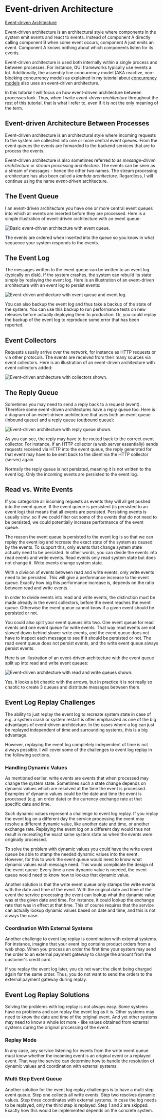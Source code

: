# Event-driven Architecture

[Event-driven Architecture](https://jenkov.com/tutorials/software-architecture/event-driven-architecture.html)

Event-driven architecture is an architectural style where components in the system emit events and react to events. Instead of component A directly calling component B when some event occurs, component A just emits an event. Component A knows nothing about which components listen for its events.

Event-driven architecture is used both internally within a single process and between processes. For instance, GUI frameworks typically use events a lot. Additionally, the assembly line concurrency model (AKA reactive, non-blocking concurrency model) as explained in my tutorial about [concurrency models](https://jenkov.com/java-concurrency/concurrency-models.html) also uses an event-driven architecture.

In this tutorial I will focus on how event-driven architecture between processes look. Thus, when I write _event-driven architecture_ throughout the rest of this tutorial, that is what I refer to, even if it is not the only meaning of the term.

## Event-driven Architecture Between Processes

Event-driven architecture is an architectural style where incoming requests to the system are collected into one or more central event queues. From the event queues the events are forwarded to the backend services that are to process the events.

Event-driven architecture is also sometimes referred to as _message-driven architecture_ or _stream processing architecture_. The events can be seen as a stream of messages - hence the other two names. The stream processing architecture has also been called a _lambda architecture_. Regardless, I will continue using the name _event-driven_ architecture.

## The Event Queue

I an event-driven architecture you have one or more central event queues into which all events are inserted before they are processed. Here is a simple illustration of event-driven architecture with an event queue:

![Basic event-driven architecture with event queue.](https://jenkov.com/images/software-architecture/event-driven-architecture-1.png)

The events are ordered when inserted into the queue so you know in what sequence your system responds to the events.

## The Event Log

The messages written to the event queue can be written to an event log (typically on disk). If the system crashes, the system can rebuild its state simply by replaying the event log. Here is an illustration of an event-driven architecture with an event log to persist events:

![Event-driven architecture with event queue and event log.](https://jenkov.com/images/software-architecture/event-driven-architecture-2.png)

You can also backup the event log and thus take a backup of the state of the system. You can use this backup to run performance tests on new releases before actually deploying them to production. Or, you could replay the backup of the event log to reproduce some error that has been reported.

## Event Collectors

Requests usually arrive over the network, for instance as HTTP requests or via other protocols. The events are received from their many sources via event collectors. Here is an illustration of an event-driven architecture with event collectors added:

![Event-driven architecture with collectors shown.](https://jenkov.com/images/software-architecture/event-driven-architecture-3.png) 

## The Reply Queue

Sometimes you may need to send a reply back to a request (event). Therefore some event-driven architectures have a reply queue too. Here is a diagram of an event-driven architecture that uses both an event queue (inbound queue) and a reply queue (outbound queue):

![Event-driven architecture with reply queue shown.](https://jenkov.com/images/software-architecture/event-driven-architecture-4.png)

As you can see, the reply may have to be routed back to the correct event collector. For instance, if an HTTP collector (a web server essentially) sends requests received via HTTP into the event queue, the reply generated for that event may have to be sent back to the client via the HTTP collector (server) again.

Normally the reply queue is not persisted, meaning it is not written to the event log. Only the incoming events are persisted to the event log.

## Read vs. Write Events

If you categorize all incoming requests as events they will all get pushed into the event queue. If the event queue is persistent (is persisted to an event log) that means that all events are persisted. Persisting events is usually slow, so if we could filter out some of the events that do not need to be persisted, we could potentially increase performance of the event queue.

The reason the event queue is persisted to the event log is so that we can replay the event log and recreate the exact state of the system as caused by the events. To support this, only events that change system state actually need to be persisted. In other words, you can divide the events into read events and write events. Read events only read system state but does not change it. Write events change system state.

With a division of events between read and write events, only write events need to be persisted. This will give a performance increase to the event queue. Exactly how big this performance increase is, depends on the ratio between read and write events.

In order to divide events into read and write events, the distinction must be made already in the event collectors, before the event reaches the event queue. Otherwise the event queue cannot know if a given event should be persisted or not.

You could also split your event queues into two. One event queue for read events and one event queue for write events. That way read events are not slowed down behind slower write events, and the event queue does not have to inspect each message to see if it should be persisted or not. The read event queue does not persist events, and the write event queue always persist events.

Here is an illustration of an event-driven architecture with the event queue split up into read and write event queues:

![Event-driven architecture with read and write queues shown.](https://jenkov.com/images/software-architecture/event-driven-architecture-5.png)

Yes, it looks a bit chaotic with the arrows, but in practice it is not really so chaotic to create 3 queues and distribute messages between them.

## Event Log Replay Challenges

The ability to just replay the event log to recreate system state in case of e.g. a system crash or system restart is often emphasized as one of the big advantages of event-driven architecture. In the cases where a log can just be replayed independent of time and surrounding systems, this is a big advantage.

However, replaying the event log completely independent of time is not always possible. I will cover some of the challenges to event log replay in the following sections.

### Handling Dynamic Values

As mentioned earlier, write events are events that when processed may change the system state. Sometimes such a state change depends on dynamic values which are resolved at the time the event is processed. Examples of dynamic values could be the date and time the event is processed (e.g. an order date) or the currency exchange rate at that specific date and time.

Such dynamic values represent a challenge to event log replay. If you replay the event log on a different day the service processing the event may resolve a different dynamic value, like another date and time, or another exchange rate. Replaying the event log on a different day would thus not result in recreating the exact same system state as when the events were originally processed.

To solve the problem with dynamic values you could have the write event queue be able to stamp the needed dynamic values into the event. However, for this to work the event queue would need to know what dynamic values each message need. This would complicate the design of the event queue. Every time a new dynamic value is needed, the event queue would need to know how to lookup that dynamic value.

Another solution is that the write event queue only stamps the write events with the date and time of the event. With the original date and time of the event the service processing the event can lookup what the dynamic value was at the given date and time. For instance, it could lookup the exchange rate that was in effect at that time. This of course requires that the service can actually lookup dynamic values based on date and time, and this is not always the case.

### Coordination With External Systems

Another challenge to event log replay is coordination with external systems. For instance, imagine that your event log contains product orders from a web shop. When you process an order the first time your system may send the order to an external payment gateway to charge the amount from the customer's credit card.

If you replay the event log later, you do not want the client being charged again for the same order. Thus, you do not want to send the orders to the external payment gateway during replay.

## Event Log Replay Solutions

Solving the problems with log replay is not always easy. Some systems have no problems and can replay the event log as it is. Other systems may need to know the date and time of the original event. And yet other systems may need to know a whole lot more - like values obtained from external systems during the original processing of the event.

### Replay Mode

In any case, any service listening for events from the write event queue must know whether the incoming event is an original event or a replayed event. That way the service can determine how to handle the resolution of dynamic values and coordination with external systems.

### Multi Step Event Queue

Another solution for the event log replay challenges is to have a multi step event queue. Step one collects all write events. Step two resolves dynamic values. Step three coordinates with external systems. In case the log needs to be replayed, only the third step is replayed. Step 1 and 2 are skipped. Exactly how this would be implemented depends on the concrete system.
